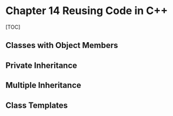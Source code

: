 # Chapter 14 Reusing Code in C++

[TOC]

## Classes with Object Members

## Private Inheritance

## Multiple Inheritance

## Class Templates
